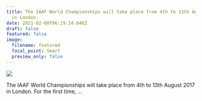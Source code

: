 ```yaml
---
title: The IAAF World Championships will take place from 4th to 13th August 2017
  in London.
date: 2021-02-08T06:19:14.646Z
draft: false
featured: false
image:
  filename: featured
  focal_point: Smart
  preview_only: false
---
```

![](https://web.archive.org/web/20200812031858im_/http://teglapeacefoundation.org/wp-content/uploads/2017/08/3.jpg)

The IAAF World Championships will take place from 4th to 13th August 2017 in London. For the first time, ...